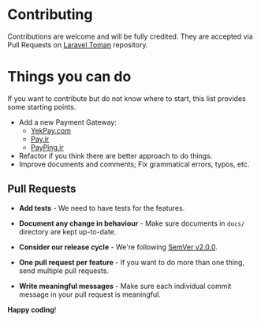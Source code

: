 # Contributing

Contributions are welcome and will be fully credited. They are accepted via Pull Requests on [Laravel Toman](https://github.com/evryn/laravel-toman) repository.

# Things you can do
If you want to contribute but do not know where to start, this list provides some starting points.
 * Add a new Payment Gateway:
   * [YekPay.com](https://yekpay.com/)  
   * [Pay.ir](https://pay.ir/)  
   * [PayPing.ir](https://www.payping.ir/)  
 * Refactor if you think there are better approach to do things.
 * Improve documents and comments; Fix grammatical errors, typos, etc.

## Pull Requests

- **Add tests** - We need to have tests for the features.

- **Document any change in behaviour** - Make sure documents in `docs/` directory are kept up-to-date.

- **Consider our release cycle** - We're following [SemVer v2.0.0](http://semver.org/).

- **One pull request per feature** - If you want to do more than one thing, send multiple pull requests.

- **Write meaningful messages** - Make sure each individual commit message in your pull request is meaningful.


**Happy coding**!
